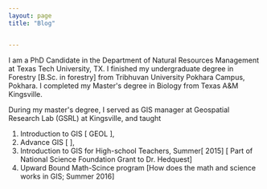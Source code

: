```yaml
---
layout: page
title: "Blog"


---
```


I am a PhD Candidate in the Department of Natural Resources Management at Texas Tech University, TX. I finished my undergraduate degree  in Forestry [B.Sc. in forestry] from Tribhuvan University
Pokhara Campus, Pokhara. I completed my Master's degree in Biology from Texas A&M Kingsville. 

During my master's degree, I served as GIS manager at Geospatial Research Lab (GSRL) at Kingsville, and taught
1) Introduction to GIS [ GEOL ], 
2) Advance GIS         [ ],
3) Introduction to GIS for High-school Teachers, Summer[ 2015] [ Part of National Science Foundation Grant to Dr. Hedquest]
4) Upward Bound Math-Scince program [How does the math and science works in GIS; Summer 2016] 
